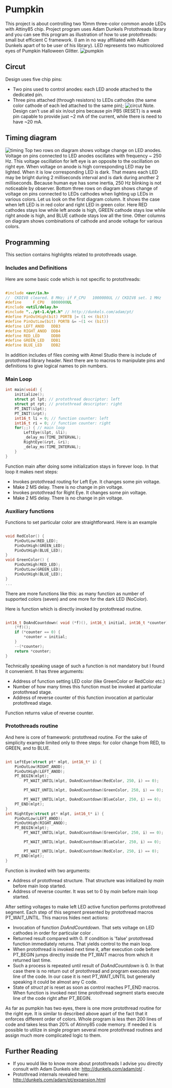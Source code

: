# Pumpkin

This project is about controlling two 10mm three-color common anode LEDs with Attiny85 chip. 
Project program uses Adam Dunkels Protothreads library and you can see this program as illustration of  how
to use protothreads: small but efficient C framework. (I am in no way affiliated with Adam Dunkels apart of to be 
user of his library). 
LED represents two multicolored eyes of Pumpkin Halloween Glitter.
![pumpkin](./images/ezgif.com-gif-maker.gif)
## Circut 
Design uses five chip pins: 
* Two pins used to control anodes:  each LED anode attached to the dedicated pin.
* Three pins attached (through resistors) to LEDs cathodes (the same color cathode of each led attached to the same pin);
![circut](./images/pumpkin_crop.png)
Note. Design can't use all six in/out pins because pin PB5 (RESET) is
a weak pin capable to provide just ~2 mA of the current, while there is need to have ~20 mA.
## Timing diagram
![timing](./images/pumpkin_diagram.jpeg)
Top two rows on diagram shows voltage change on LED anodes. Voltage on pins connected to LED anodes oscillates with frequency ~ 250 Hz.  This voltage oscillation for left eye is an opposite to the oscillation on right eye. When voltage on anode is high corresponding LED may be lighted. When it is  low corresponding LED is dark. That means each LED may be bright during  2 milliseconds interval and is dark during another 2 milliseconds. Because human eye has some inertia, 250 Hz blinking is not noticeable by observer.
Bottom three rows on diagram shows change of voltage on pins connected to LEDs cathodes when lighting up LEDs in various  colors. Let us look on the first diagram column. It shows the case when left LED is in red color and right LED in green color. Here RED cathodes stays low while left anode is high, GREEN cathode stays low while right anode is high, and BLUE cathode stays low all the time. Other columns on diagram shows combinations of cathode and anode voltage for various colors.
## Programming
This section  contains highlights related to protothreads usage.
### Includes and Definitions
Here are some basic code which is not specific to protothreads:
``` C

#include <avr/io.h>
//  CKDIV8 cleared. 8 MHz; if F_CPU   1000000UL // CKDIV8 set. 1 MHz
#define 	F_CPU   8000000UL
#include <util/delay.h>
#include "../pt-1.4/pt.h" // http://dunkels.com/adam/pt/
#define PinOutHigh(bit) PORTB |= (1 << (bit))
#define PinOutLow(bit) PORTB &= ~(1 << (bit))
#define	LEFT_ANOD	DDB3
#define	RIGHT_ANOD	DDB4
#define	RED_LED		DDB0
#define	GREEN_LED	DDB1
#define	BLUE_LED	DDB2

```
In addition includes of files coming with Atmel Studio there is include of protothread library header.
Next there are to macros to manipulate pins and definitions  to give logical names to pin numbers.

### Main Loop
``` C
int main(void) {
	initialize();
	struct pt lpt; // protothread descriptor: left
	struct pt rpt; // protothread descriptor: right
	PT_INIT(&lpt);
	PT_INIT(&rpt);
	int16_t li = 0; // function counter: left
	int16_t ri = 0; // function counter: right
	for(;;) { // main loop
		LeftEye(&lpt, &li);
		_delay_ms(TIME_INTERVAL); 
		RightEye(&rpt, &ri);
		_delay_ms(TIME_INTERVAL); 		
	}
}
```
Function main after doing some initialization stays in forever loop. In that loop it makes next steps:
* Invokes protothread routing for Left Eye. It changes some pin voltage.
* Make 2 MS delay.  There is no change in pin voltage.
* Invokes protothread for Right Eye. It changes some pin voltage.
* Make 2 MS delay.  There is no change in pin voltage.

### Auxiliary functions
Functions to set particular color are straightforward. Here is an example
``` C

void RedColor() {
	PinOutLow(RED_LED);
	PinOutHigh(GREEN_LED);
	PinOutHigh(BLUE_LED);
}
void GreenColor() {
	PinOutHigh(RED_LED);
	PinOutLow(GREEN_LED);
	PinOutHigh(BLUE_LED);
}
...
```
There are more functions like this: as many function as number of supported colors (seven) and one more for the dark  LED (NoColor).

Here is function which  is directly invoked by protothread routine.
``` C

int16_t DoAndCountdown( void (*f)(), int16_t initial, int16_t *counter) {
	(*f)();
	if (*counter == 0) {
		*counter = initial;
	}
	--(*counter);
	return *counter;
}
```

 Technically speaking usage of such a function is not mandatory but I found it convenient. It has three arguments:
* Address of function setting LED color (like GreenColor or RedColor etc.)
* Number of how many times this function must be invoked at particular protothread stage.
* Address of reverse counter of this function invocation at particular protothread stage.

Function returns value of reverse counter.

### Protothreads routine

And here is core of framework: protothread routine. For the sake of simplicity example limited only to three steps: for color  change from RED, to GREEN, and to BLUE.

``` C

int LeftEye(struct pt* mlpt, int16_t* i) {
	PinOutLow(RIGHT_ANOD);
	PinOutHigh(LEFT_ANOD);
	PT_BEGIN(mlpt); 
		PT_WAIT_UNTIL(mlpt, DoAndCountdown(RedColor, 250, i) == 0);

		PT_WAIT_UNTIL(mlpt, DoAndCountdown(GreenColor, 250, i) == 0);

		PT_WAIT_UNTIL(mlpt, DoAndCountdown(BlueColor, 250, i) == 0);
	PT_END(mlpt);
}
int RightEye(struct pt* mlpt, int16_t* i) {
	PinOutLow(LEFT_ANOD);
	PinOutHigh(RIGHT_ANOD);
	PT_BEGIN(mlpt); 
		PT_WAIT_UNTIL(mlpt, DoAndCountdown(GreenColor, 250, i) == 0);

		PT_WAIT_UNTIL(mlpt, DoAndCountdown(BlueColor, 250, i) == 0);

		PT_WAIT_UNTIL(mlpt, DoAndCountdown(RedColor, 250, i) == 0);
	PT_END(mlpt);
}


```
Function is invoked with two arguments:
* Address of protothread structure. That structure was initialized by *main* before main loop started.
* Address of reverse counter. It was set to 0 by *main*  before main loop started.

After setting voltages to make left LED active function performs protothread segment. Each step of this segment presented by protothread macros PT_WAIT_UNTIL. This macros hides next actions:
* Invocation of  function *DoAndCountdown*. That sets voltage on LED cathodes in order for particular color . 
* Returned result compared with 0. If condition is 'false' protothread function immediately returns. That yields control to the main loop. 
* When protothread is invoked next time it, after execution code before PT_BEGIN jumps directly inside the PT_WAIT macros from which it returned last time.
* Such a process is repeated until result of *DoAndCountdown* is 0. In that case there is no return out of protothread and program executes next line of the code. In our case it is next PT_WAIT_UNTIL but generally speaking it could be almost any C code.
* State of *struct* *pt* is reset as soon as control reaches PT_END macros. When function is invoked next time protothread segment starts execute line of the code right after PT_BEGIN.

As far as pumpkin has two eyes, there is one more protothread routine for the right eye. It is similar to described above apart of the fact that it enforces different order of colors. Whole program is less then 200 lines of code and takes less than 20% of Atinny85 code memory. If needed it is possible to utilize in single program several more protothread routines and assign much more complicated logic to them.

## Further Reading
* If you would like to know more about protothreads I advise you directly consult with Adam Dunkels site: http://dunkels.com/adam/pt/ . 
* Protothread internals revealed here: http://dunkels.com/adam/pt/expansion.html




